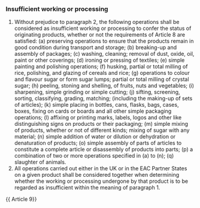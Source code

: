### Insufficient working or processing
1.	Without prejudice to paragraph 2, the following operations shall be considered as insufficient working or processing to confer the status of originating products, whether or not the requirements of Article 8 are satisfied:
(a)	preserving operations to ensure that the products remain in good condition during transport and storage;
(b)	breaking-up and assembly of packages;
(c)	washing, cleaning; removal of dust, oxide, oil, paint or other coverings;
(d)	ironing or pressing of textiles;
(e)	simple painting and polishing operations;
(f)	husking, partial or total milling of rice, polishing, and glazing of cereals and rice;
(g)	operations to colour and flavour sugar or form sugar lumps; partial or total milling of crystal sugar;
(h)	peeling, stoning and shelling, of fruits, nuts and vegetables;
(i)	sharpening, simple grinding or simple cutting;
(j)	sifting, screening, sorting, classifying, grading, matching; (including the making-up of sets of articles);
(k)	simple placing in bottles, cans, flasks, bags, cases, boxes, fixing on cards or boards and all other simple packaging operations;
(l)	affixing or printing marks, labels, logos and other like distinguishing signs on products or their packaging;
(m)	simple mixing of products, whether or not of different kinds; mixing of sugar with any material;
(n)	simple addition of water or dilution or dehydration or denaturation of products;
(o)	simple assembly of parts of articles to constitute a complete article or disassembly of products into parts;
(p)	a combination of two or more operations specified in (a) to (n);
(q)	slaughter of animals.
2.	All operations carried out either in the UK or in the EAC Partner States on a given product shall be considered together when determining whether the working or processing undergone by that product is to be regarded as insufficient within the meaning of paragraph 1.

{{ Article 9}}
